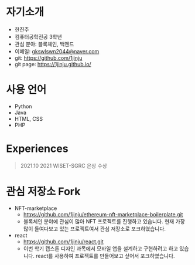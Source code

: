 # 자기소개
- 한진주
- 컴퓨터공학전공 3학년
- 관심 분야: 블록체인, 백엔드
- 이메일: gkswlswn2044@naver.com
- git: https://github.com/1jinju
- git page: https://1jinju.github.io/

# 사용 언어
- Python
- Java
- HTML, CSS
- PHP

# Experiences
> 2021.10 2021 WISET-SGRC 은상 수상

# 관심 저장소 Fork
- NFT-marketplace
	- https://github.com/1jinju/ethereum-nft-marketplace-boilerplate.git
	- 블록체인 분야에 관심이 많아 NFT 프로젝트를 진행하고 있습니다. 현재 가장 많이 들여다보고 있는 프로젝트여서 관심 저장소로 포크하였습니다.
- react
	- https://github.com/1jinju/react.git
	- 이번 학기 캡스톤 디자인 과목에서 모바일 앱을 설계하고 구현하려고 하고 있습니다. react를 사용하여 프로젝트를 만들어보고 싶어서 포크하였습니다.
